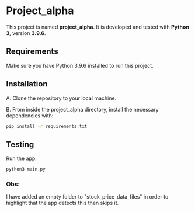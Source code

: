# Project_alpha

This project is named **project_alpha**. It is developed and tested with **Python 3**, version **3.9.6**.

## Requirements

Make sure you have Python 3.9.6 installed to run this project.

## Installation

A. Clone the repository to your local machine.

B. From inside the project_alpha directory, install the necessary dependencies with:

```zsh
pip install -r requirements.txt
```

## Testing
Run the app:
```zsh
python3 main.py
```

### Obs:
I have added an empty folder to "stock_price_data_files" in order to highlight that the app detects this then skips it.
